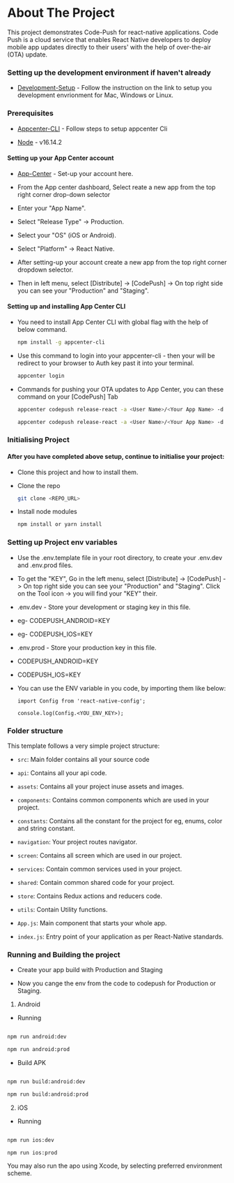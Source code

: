 # About The Project

This project demonstrates Code-Push for react-native applications. Code Push is a cloud service that enables React Native developers to deploy mobile app updates directly to their users' with the help of over-the-air (OTA) update.

### Setting up the development environment if haven't already

- [Development-Setup](https://reactnative.dev/docs/environment-setup) - Follow the instruction on the link to setup you development envrionment for Mac, Windows or Linux.

### Prerequisites

- [Appcenter-CLI](https://docs.microsoft.com/en-us/appcenter/cli/) - Follow steps to setup appcenter Cli

- [Node](https://nodejs.org/en/blog/release/v16.14.2/) - v16.14.2

#### Setting up your App Center account

- [App-Center](https://appcenter.ms/) - Set-up your account here.

- From the App center dashboard, Select reate a new app from the top right corner drop-down selector

- Enter your "App Name".

- Select "Release Type" -> Production.

- Select your "OS" (iOS or Android).

- Select "Platform" -> React Native.

- After setting-up your account create a new app from the top right corner dropdown selector.

- Then in left menu, select [Distribute] -> [CodePush] -> On top right side you can see your "Production" and "Staging".

#### Setting up and installing App Center CLI

- You need to install App Center CLI with global flag with the help of below command.

  ```sh
  npm install -g appcenter-cli
  ```

- Use this command to login into your appcenter-cli - then your will be redirect to your browser to Auth key past it into your terminal.

  ```sh
  appcenter login
  ```

- Commands for pushing your OTA updates to App Center, you can these command on your [CodePush] Tab
  ```sh
  appcenter codepush release-react -a <User Name>/<Your App Name> -d Staging
  ```
  ```sh
  appcenter codepush release-react -a <User Name>/<Your App Name> -d Production
  ```

### Initialising Project

#### After you have completed above setup, continue to initialise your project:

- Clone this project and how to install them.

* Clone the repo

  ```sh
  git clone <REPO_URL>
  ```

* Install node modules

  ```sh
  npm install or yarn install
  ```

### Setting up Project env variables

- Use the .env.template file in your root directory, to create your .env.dev and .env.prod files.

- To get the "KEY", Go in the left menu, select [Distribute] -> [CodePush] -> On top right side you can see your "Production" and "Staging". Click on the Tool icon -> you will find your "KEY" their.

- .env.dev - Store your development or staging key in this file.

- eg- CODEPUSH_ANDROID=KEY

- eg- CODEPUSH_IOS=KEY

- .env.prod - Store your production key in this file.

- CODEPUSH_ANDROID=KEY

- CODEPUSH_IOS=KEY
- You can use the ENV variable in you code, by importing them like below:

  ```
  import Config from 'react-native-config';

  console.log(Config.<YOU_ENV_KEY>);
  ```

### Folder structure

This template follows a very simple project structure:

- `src`: Main folder contains all your source code

- `api`: Contains all your api code.

- `assets`: Contains all your project inuse assets and images.

- `components`: Contains common components which are used in your project.

- `constants`: Contains all the constant for the project for eg, enums, color and string constant.

- `navigation`: Your project routes navigator.

- `screen`: Contains all screen which are used in our project.

- `services`: Contain common services used in your project.

- `shared`: Contain common shared code for your project.

- `store`: Contains Redux actions and reducers code.

- `utils`: Contain Utility functions.

- `App.js`: Main component that starts your whole app.

- `index.js`: Entry point of your application as per React-Native standards.

### Running and Building the project

- Create your app build with Production and Staging

- Now you cange the env from the code to codepush for Production or Staging.

1. Android

- Running

```sh

npm run android:dev

npm run android:prod

```

- Build APK

```sh

npm run build:android:dev

npm run build:android:prod

```

2. iOS

- Running

```sh

npm run ios:dev

npm run ios:prod

```

You may also run the apo using Xcode, by selecting preferred environment scheme.
